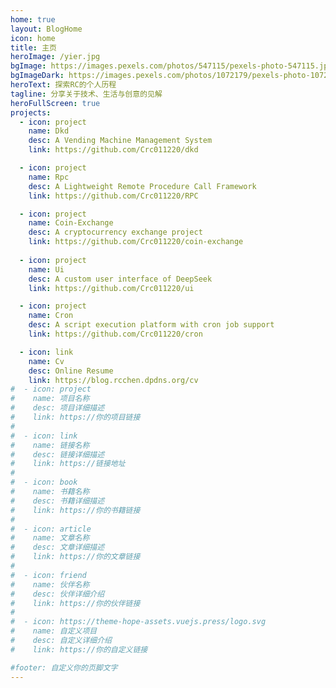 ```yaml
---
home: true
layout: BlogHome
icon: home
title: 主页
heroImage: /yier.jpg
bgImage: https://images.pexels.com/photos/547115/pexels-photo-547115.jpeg?auto=compress&cs=tinysrgb&w=1260&h=750&dpr=1
bgImageDark: https://images.pexels.com/photos/1072179/pexels-photo-1072179.jpeg?auto=compress&cs=tinysrgb&w=1260&h=750&dpr=1
heroText: 探索RC的个人历程
tagline: 分享关于技术、生活与创意的见解
heroFullScreen: true
projects:
  - icon: project
    name: Dkd
    desc: A Vending Machine Management System
    link: https://github.com/Crc011220/dkd

  - icon: project
    name: Rpc
    desc: A Lightweight Remote Procedure Call Framework
    link: https://github.com/Crc011220/RPC

  - icon: project
    name: Coin-Exchange
    desc: A cryptocurrency exchange project
    link: https://github.com/Crc011220/coin-exchange
    
  - icon: project
    name: Ui
    desc: A custom user interface of DeepSeek
    link: https://github.com/Crc011220/ui

  - icon: project
    name: Cron
    desc: A script execution platform with cron job support
    link: https://github.com/Crc011220/cron

  - icon: link
    name: Cv
    desc: Online Resume
    link: https://blog.rcchen.dpdns.org/cv
#  - icon: project
#    name: 项目名称
#    desc: 项目详细描述
#    link: https://你的项目链接
#
#  - icon: link
#    name: 链接名称
#    desc: 链接详细描述
#    link: https://链接地址
#
#  - icon: book
#    name: 书籍名称
#    desc: 书籍详细描述
#    link: https://你的书籍链接
#
#  - icon: article
#    name: 文章名称
#    desc: 文章详细描述
#    link: https://你的文章链接
#
#  - icon: friend
#    name: 伙伴名称
#    desc: 伙伴详细介绍
#    link: https://你的伙伴链接
#
#  - icon: https://theme-hope-assets.vuejs.press/logo.svg
#    name: 自定义项目
#    desc: 自定义详细介绍
#    link: https://你的自定义链接

#footer: 自定义你的页脚文字
---
```


[//]: # (这是一个博客主页的案例。)

[//]: # ()
[//]: # (要使用此布局，你应该在页面前端设置 `layout: BlogHome` 和 `home: true`。)

[//]: # ()
[//]: # (相关配置文档请见 [博客主页]&#40;https://theme-hope.vuejs.press/zh/guide/blog/home.html&#41;。)
